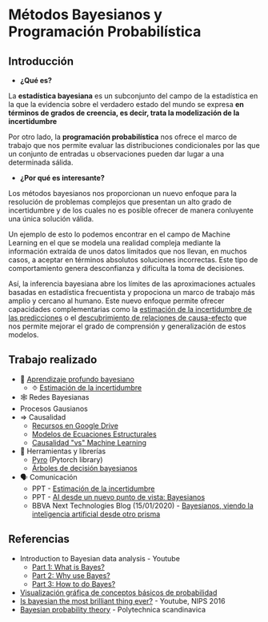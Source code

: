 # Métodos Bayesianos y Programación Probabilística

## Introducción 
* **¿Qué es?**

La **estadística bayesiana** es un subconjunto del campo de la estadística en la que la evidencia sobre el verdadero estado del mundo se expresa **en términos de grados de creencia, es decir, trata la modelización de la incertidumbre**

Por otro lado, la **programación probabilística** nos ofrece el marco de trabajo que nos permite evaluar las distribuciones condicionales por las que un conjunto de entradas u observaciones pueden dar lugar a una determinada sálida. 

* **¿Por qué es interesante?**

Los métodos bayesianos nos proporcionan un nuevo enfoque para la resolución de problemas complejos que presentan un alto grado de incertidumbre y de los cuales no es posible ofrecer de manera conluyente una única solución válida.

Un ejemplo de esto lo podemos encontrar en el campo de Machine Learning en el que se modela una realidad compleja mediante la información extraída de unos datos límitados que nos llevan, en muchos casos, a aceptar en términos absolutos soluciones incorrectas. Este tipo de comportamiento genera desconfianza y dificulta la toma de decisiones. 

Así, la inferencia bayesiana abre los límites de las aproximaciones actuales basadas en estadística frecuentista y propociona un marco de trabajo más amplio y cercano al humano. Este nuevo enfoque permite ofrecer capacidades complementarias como la [estimación de la incertidumbre de las predicciones](bayesian_deep_learning/uncertainty_estimation) o el [descubrimiento de relaciones de causa-efecto](https://github.com/beeva/TEC_LAB-causality_vs_machine_learning) que nos permite mejorar el grado de comprensión y generalización de estos modelos.

## Trabajo realizado
* 🧠 [Aprendizaje profundo bayesiano](bayesian_deep_learning)
  * ⯑ [Estimación de la incertidumbre](bayesian_deep_learning/uncertainty_estimation)
* 🕸 Redes Bayesianas
* Procesos Gausianos
* ⇒ Causalidad
  * [Recursos en Google Drive](https://drive.google.com/drive/folders/1uefX12ZtAieVE3SVsTqI94E8s5wXOs07)
  * [Modelos de Ecuaciones Estructurales](https://github.com/beeva/TEC_LAB-structural_equation_modeling)
  * [Causalidad "vs" Machine Learning](https://github.com/beeva/TEC_LAB-causality_vs_machine_learning)
* 🔧  Herramientas y librerías
  * [Pyro](https://github.com/next-samuelmunoz/bayprob) (Pytorch library)
  * [Árboles de decisión bayesianos](https://github.com/beeva/TEC_LAB-bayesian_decision_trees)
* 🗣️ Comunicación
  * PPT - [Estimación de la incertidumbre](https://docs.google.com/presentation/d/1mRkL54FNAwC0YNSKmbeWWg-IJNR2ch6oCLktIXDMjfc)
  * PPT - [AI desde un nuevo punto de vista: Bayesianos](https://docs.google.com/presentation/d/158Wi28rWwBFuqM1bmjjy03PLX83ssA8p3vq_Op9HL7M)
  * BBVA Next Technologies Blog (15/01/2020) - [Bayesianos, viendo la inteligencia artificial desde otro prisma](https://www.bbvanexttechnologies.com/bayesianos-viendo-la-inteligencia-artificial-desde-otro-prisma/)
  
  
  
## Referencias
* Introduction to Bayesian data analysis - Youtube
  * [Part 1: What is Bayes?](https://www.youtube.com/watch?v=3OJEae7Qb_o)
  * [Part 2: Why use Bayes?](https://www.youtube.com/watch?v=mAUwjSo5TJE)
  * [Part 3: How to do Bayes?](https://www.youtube.com/watch?v=Ie-6H_r7I5A)
* [Visualización gráfica de conceptos básicos de probabilidad](https://seeing-theory.brown.edu/)
* [Is bayesian the most brilliant thing ever?](https://www.youtube.com/watch?v=HumFmLu3CJ8) - Youtube, NIPS 2016
* [Bayesian probability theory](http://users.ics.aalto.fi/harri/thesis/valpola_thesis/node12.html) - Polytechnica scandinavica

